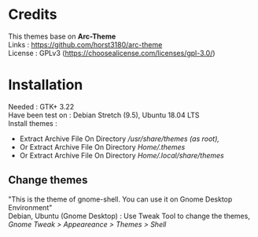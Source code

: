 # Credits
This themes base on <b>Arc-Theme</b> </br>
Links : https://github.com/horst3180/arc-theme</br>
License : GPLv3 (https://choosealicense.com/licenses/gpl-3.0/)</br>

# Installation
Needed : GTK+ 3.22</br>
Have been test on : Debian Stretch (9.5), Ubuntu 18.04 LTS</br>
Install themes : 
- Extract Archive File On Directory<i> /usr/share/themes (as root),</i> </br>
- Or Extract Archive File On Directory<i> Home/.themes</i></br>
- Or Extract Archive File On Directory <i>Home/.local/share/themes</i></br>

## Change themes
"This is the theme of gnome-shell. You can use it on Gnome Desktop Environment"</br>
Debian, Ubuntu (Gnome Desktop) : Use Tweak Tool to change the themes, <i>Gnome Tweak > Appeareance > Themes > Shell</i></br>
